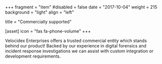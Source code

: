 +++
fragment = "item"
#disabled = false
date = "2017-10-04"
weight = 215
background = "light"
align = "left"

title = "Commercially supported"

[asset]
  icon = "fas fa-phone-volume"
+++

Velocidex Enterprises offers a trusted commercial entity which stands
behind our product! Backed by our experience in digital forensics and
incident response investigations we can assist with custom integration
or development requirements.
